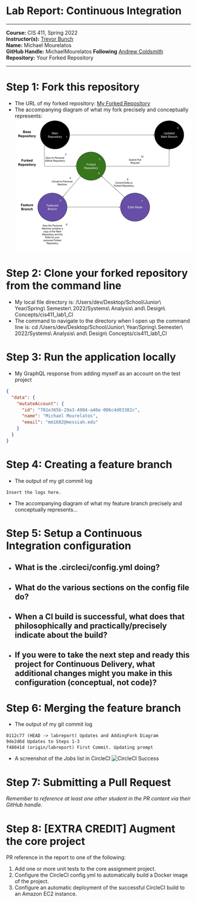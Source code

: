 # Lab Report: Continuous Integration
___
**Course:** CIS 411, Spring 2022  
**Instructor(s):** [Trevor Bunch](https://github.com/trevordbunch)  
**Name:** Michael Mourelatos  
**GitHub Handle:** MichaelMourelatos
**Following** [Andrew Coldsmith](https://github.com/andrewcoldsmith)
**Repository:** Your Forked Repository
___

# Step 1: Fork this repository
- The URL of my forked repository: [My Forked Repository](https://github.com/MichaelMourelatos/cis411_lab1_CI)
- The accompanying diagram of what my fork precisely and conceptually represents: ![Fork Diagram](../assets/Updated_Fork_Diagram_2_6.jpg)

# Step 2: Clone your forked repository from the command line  
- My local file directory is: /Users/dev/Desktop/School/Junior\ Year/Spring\ Semester\ 2022/Systems\ Analysis\ and\ Design\ Concepts/cis411_lab1_Cl
- The command to navigate to the directory when I open up the command line is: cd /Users/dev/Desktop/School/Junior\ Year/Spring\ Semester\ 2022/Systems\ Analysis\ and\ Design\ Concepts/cis411_lab1_Cl

# Step 3: Run the application locally
- My GraphQL response from adding myself as an account on the test project
``` json
{
  "data": {
    "mutateAccount": {
      "id": "701e365b-29a3-4984-a46e-006c4d03382c",
      "name": "Michael Mourelatos",
      "email": "mm1682@messiah.edu"
    }
  }
}
```

# Step 4: Creating a feature branch
- The output of my git commit log
```
Insert the logs here.
```
- The accompanying diagram of what my feature branch precisely and conceptually represents...

# Step 5: Setup a Continuous Integration configuration
- What is the .circleci/config.yml doing?
  - 


- What do the various sections on the config file do?
  - 
   

- When a CI build is successful, what does that philosophically and practically/precisely indicate about the build?
  - 
   

- If you were to take the next step and ready this project for Continuous Delivery, what additional changes might you make in this configuration (conceptual, not code)?
  - 
   

# Step 6: Merging the feature branch
* The output of my git commit log
```
0112c77 (HEAD -> labreport) Updates and AddingFork Diagram
9de2d6d Updates to Steps 1-3
f48041d (origin/labreport) First Commit. Updating prompt
```

* A screenshot of the _Jobs_ list in CircleCI
![CircleCI Success](../assets/circleci_success.png)

# Step 7: Submitting a Pull Request
_Remember to reference at least one other student in the PR content via their GitHub handle._



# Step 8: [EXTRA CREDIT] Augment the core project
PR reference in the report to one of the following:
1. Add one or more unit tests to the core assignment project. 
2. Configure the CircleCI config.yml to automatically build a Docker image of the project.
3. Configure an automatic deployment of the successful CircleCI build to an Amazon EC2 instance.

